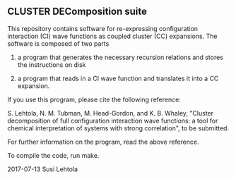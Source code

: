 CLUSTER DEComposition suite
---------------------------

This repository contains software for re-expressing configuration
interaction (CI) wave functions as coupled cluster (CC)
expansions. The software is composed of two parts

1) a program that generates the necessary recursion relations and
stores the instructions on disk

2) a program that reads in a CI wave function and translates it into a
CC expansion.

If you use this program, please cite the following reference:

S. Lehtola, N. M. Tubman, M. Head-Gordon, and K. B. Whaley, "Cluster
decomposition of full configuration interaction wave functions: a tool
for chemical interpretation of systems with strong correlation", to be
submitted.

For further information on the program, read the above reference.

To compile the code, run make.

2017-07-13 Susi Lehtola
